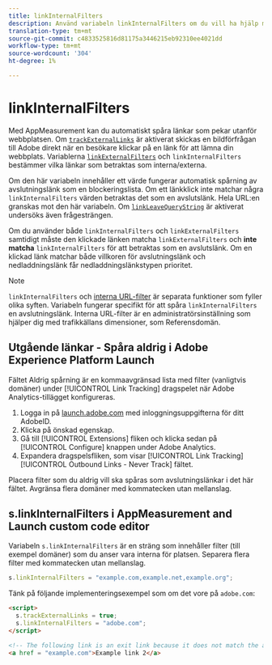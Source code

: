 ```yaml
---
title: linkInternalFilters
description: Använd variabeln linkInternalFilters om du vill ha hjälp med automatisk spårning av avslutningslänk.
translation-type: tm+mt
source-git-commit: c4833525816d81175a3446215eb92310ee4021dd
workflow-type: tm+mt
source-wordcount: '304'
ht-degree: 1%

---
```



# linkInternalFilters

Med AppMeasurement kan du automatiskt spåra länkar som pekar utanför webbplatsen. Om [`trackExternalLinks`](trackexternallinks.md) är aktiverat skickas en bildförfrågan till Adobe direkt när en besökare klickar på en länk för att lämna din webbplats. Variablerna [`linkExternalFilters`](linkexternalfilters.md) och `linkInternalFilters` bestämmer vilka länkar som betraktas som interna/externa.

Om den här variabeln innehåller ett värde fungerar automatisk spårning av avslutningslänk som en blockeringslista. Om ett länkklick inte matchar några `linkInternalFilters` värden betraktas det som en avslutslänk. Hela URL:en granskas mot den här variabeln. Om [`linkLeaveQueryString`](linkleavequerystring.md) är aktiverat undersöks även frågesträngen.

Om du använder både `linkInternalFilters` och `linkExternalFilters` samtidigt måste den klickade länken matcha `linkExternalFilters` och **inte matcha** `linkInternalFilters` för att betraktas som en avslutslänk. Om en klickad länk matchar både villkoren för avslutningslänk och nedladdningslänk får nedladdningslänkstypen prioritet.

>[!NOTE]
>
>`linkInternalFilters` och [interna URL-filter](/help/admin/admin/internal-url-filter-admin.md) är separata funktioner som fyller olika syften. Variabeln fungerar specifikt för att spåra `linkInternalFilters` en avslutningslänk. Interna URL-filter är en administratörsinställning som hjälper dig med trafikkällans dimensioner, som Referensdomän.

## Utgående länkar - Spåra aldrig i Adobe Experience Platform Launch

Fältet Aldrig spårning är en kommaavgränsad lista med filter (vanligtvis domäner) under [!UICONTROL Link Tracking] dragspelet när Adobe Analytics-tillägget konfigureras.

1. Logga in på [launch.adobe.com](https://launch.adobe.com) med inloggningsuppgifterna för ditt AdobeID.
2. Klicka på önskad egenskap.
3. Gå till [!UICONTROL Extensions] fliken och klicka sedan på [!UICONTROL Configure] knappen under Adobe Analytics.
4. Expandera dragspelsfliken, som visar [!UICONTROL Link Tracking] [!UICONTROL Outbound Links - Never Track] fältet.

Placera filter som du aldrig vill ska spåras som avslutningslänkar i det här fältet. Avgränsa flera domäner med kommatecken utan mellanslag.

## s.linkInternalFilters i AppMeasurement and Launch custom code editor

Variabeln `s.linkInternalFilters` är en sträng som innehåller filter (till exempel domäner) som du anser vara interna för platsen. Separera flera filter med kommatecken utan mellanslag.

```js
s.linkInternalFilters = "example.com,example.net,example.org";
```

Tänk på följande implementeringsexempel som om det vore på `adobe.com`:

```html
<script>
  s.trackExternalLinks = true;
  s.linkInternalFilters = "adobe.com";
</script>

<!-- The following link is an exit link because it does not match the anything under linkInternalFilters -->
<a href = "example.com">Example link 2</a>
```
